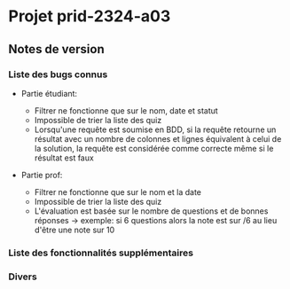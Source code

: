 # Projet prid-2324-a03

## Notes de version

### Liste des bugs connus

* Partie étudiant:
    - Filtrer ne fonctionne que sur le nom, date et statut
    - Impossible de trier la liste des quiz
    - Lorsqu'une requête est soumise en BDD, si la requête retourne un résultat avec un nombre de colonnes et lignes équivalent à celui de la solution, la requête est considérée comme correcte même si le résultat est faux

* Partie prof:
    - Filtrer ne fonctionne que sur le nom et la date
    - Impossible de trier la liste des quiz
    - L'évaluation est basée sur le nombre de questions et de bonnes réponses -> exemple: si 6 questions alors la note est sur /6 au lieu d'être une note sur 10

### Liste des fonctionnalités supplémentaires

### Divers